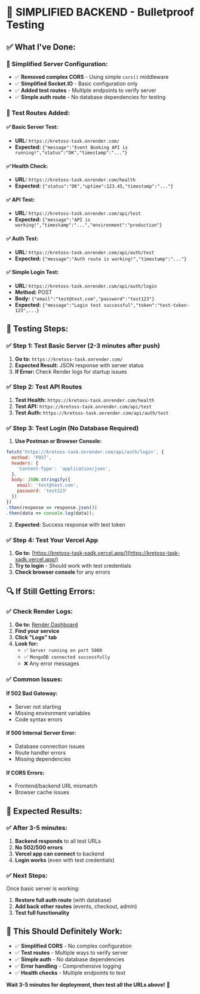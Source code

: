 # 🚀 **SIMPLIFIED BACKEND - Bulletproof Testing**

## ✅ **What I've Done:**

### **🔧 Simplified Server Configuration:**
- ✅ **Removed complex CORS** - Using simple `cors()` middleware
- ✅ **Simplified Socket.IO** - Basic configuration only
- ✅ **Added test routes** - Multiple endpoints to verify server
- ✅ **Simple auth route** - No database dependencies for testing

### **🧪 Test Routes Added:**

#### **✅ Basic Server Test:**
- **URL:** `https://kretoss-task.onrender.com/`
- **Expected:** `{"message":"Event Booking API is running!","status":"OK","timestamp":"..."}`

#### **✅ Health Check:**
- **URL:** `https://kretoss-task.onrender.com/health`
- **Expected:** `{"status":"OK","uptime":123.45,"timestamp":"..."}`

#### **✅ API Test:**
- **URL:** `https://kretoss-task.onrender.com/api/test`
- **Expected:** `{"message":"API is working!","timestamp":"...","environment":"production"}`

#### **✅ Auth Test:**
- **URL:** `https://kretoss-task.onrender.com/api/auth/test`
- **Expected:** `{"message":"Auth route is working!","timestamp":"..."}`

#### **✅ Simple Login Test:**
- **URL:** `https://kretoss-task.onrender.com/api/auth/login`
- **Method:** POST
- **Body:** `{"email":"test@test.com","password":"test123"}`
- **Expected:** `{"message":"Login test successful","token":"test-token-123",...}`

## 🎯 **Testing Steps:**

### **✅ Step 1: Test Basic Server (2-3 minutes after push)**

1. **Go to:** `https://kretoss-task.onrender.com/`
2. **Expected Result:** JSON response with server status
3. **If Error:** Check Render logs for startup issues

### **✅ Step 2: Test API Routes**

1. **Test Health:** `https://kretoss-task.onrender.com/health`
2. **Test API:** `https://kretoss-task.onrender.com/api/test`
3. **Test Auth:** `https://kretoss-task.onrender.com/api/auth/test`

### **✅ Step 3: Test Login (No Database Required)**

1. **Use Postman or Browser Console:**
```javascript
fetch('https://kretoss-task.onrender.com/api/auth/login', {
  method: 'POST',
  headers: {
    'Content-Type': 'application/json',
  },
  body: JSON.stringify({
    email: 'test@test.com',
    password: 'test123'
  })
})
.then(response => response.json())
.then(data => console.log(data));
```

2. **Expected:** Success response with test token

### **✅ Step 4: Test Your Vercel App**

1. **Go to:** [https://kretoss-task-xadk.vercel.app/](https://kretoss-task-xadk.vercel.app/)
2. **Try to login** - Should work with test credentials
3. **Check browser console** for any errors

## 🔍 **If Still Getting Errors:**

### **✅ Check Render Logs:**

1. **Go to:** [Render Dashboard](https://dashboard.render.com)
2. **Find your service**
3. **Click "Logs" tab**
4. **Look for:**
   - ✅ `Server running on port 5000`
   - ✅ `MongoDB connected successfully`
   - ❌ Any error messages

### **✅ Common Issues:**

#### **If 502 Bad Gateway:**
- Server not starting
- Missing environment variables
- Code syntax errors

#### **If 500 Internal Server Error:**
- Database connection issues
- Route handler errors
- Missing dependencies

#### **If CORS Errors:**
- Frontend/backend URL mismatch
- Browser cache issues

## 🎉 **Expected Results:**

### **✅ After 3-5 minutes:**

1. **Backend responds** to all test URLs
2. **No 502/500 errors**
3. **Vercel app can connect** to backend
4. **Login works** (even with test credentials)

### **✅ Next Steps:**

Once basic server is working:
1. **Restore full auth route** (with database)
2. **Add back other routes** (events, checkout, admin)
3. **Test full functionality**

## 🚀 **This Should Definitely Work:**

- ✅ **Simplified CORS** - No complex configuration
- ✅ **Test routes** - Multiple ways to verify server
- ✅ **Simple auth** - No database dependencies
- ✅ **Error handling** - Comprehensive logging
- ✅ **Health checks** - Multiple endpoints to test

**Wait 3-5 minutes for deployment, then test all the URLs above!** 🎯

